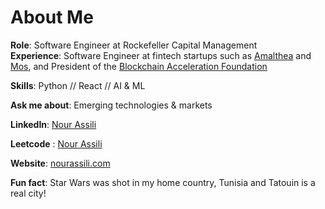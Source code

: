 # About Me

**Role**: Software Engineer at Rockefeller Capital Management  
**Experience**: Software Engineer at fintech startups such as [Amalthea](https://amaltheafs.com/) and [Mos](https://mos.com/), and President of the [Blockchain Acceleration Foundation ](https://www.blockchainacceleration.org/) 

**Skills**: Python // React // AI & ML

**Ask me about**: Emerging technologies & markets


**LinkedIn**: [Nour Assili](https://www.linkedin.com/in/nour-assili-058916149/) 

**Leetcode** : [Nour Assili](https://leetcode.com/u/nourmal_girl/) 

**Website**: [nourassili.com](https://nourassili.com)  

**Fun fact**: Star Wars was shot in my home country, Tunisia and Tatouin is a real city!

